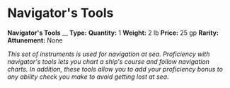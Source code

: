 # Navigator's Tools

**Navigator's Tools**
__
**Type:** 
**Quantity:** 1
**Weight:** 2 lb
**Price:** 25 gp
**Rarity:** 
**Attunement:** None

*This set of instruments is used for navigation at sea. Proficiency with navigator's tools lets you chart a ship's course and follow navigation charts. In addition, these tools allow you to add your proficiency bonus to any ability check you make to avoid getting lost at sea.*